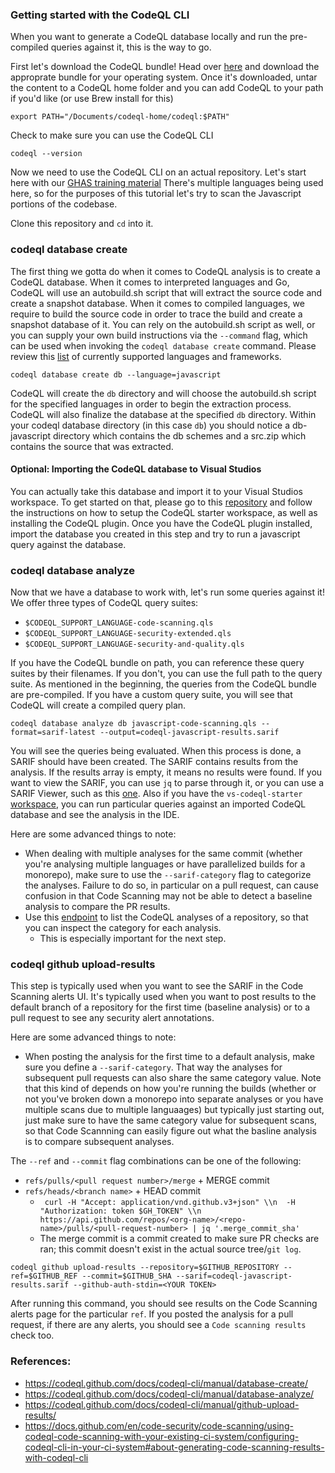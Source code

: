 ### Getting started with the CodeQL CLI

When you want to generate a CodeQL database locally and run the pre-compiled queries against it, this is the way to go.

First let's download the CodeQL bundle! Head over [here](https://github.com/github/codeql-action/releases ) and download the approprate bundle for your operating system.
Once it's downloaded, untar the content to a CodeQL home folder and you can add CodeQL to your path if you'd like (or use Brew install for this)

```
export PATH="/Documents/codeql-home/codeql:$PATH"
```

Check to make sure you can use the CodeQL CLI

```
codeql --version
```

Now we need to use the CodeQL CLI on an actual repository. Let's start here with our [GHAS training material](https://github.com/ghas-bootcamp/ghas-bootcamp)
There's multiple languages being used here, so for the purposes of this tutorial let's try to scan the Javascript portions of the codebase. 

Clone this repository and `cd` into it.


### codeql database create

The first thing we gotta do when it comes to CodeQL analysis is to create a CodeQL database. 
When it comes to interpreted languages and Go, CodeQL will use an autobuild.sh script that will extract the source code and create a snapshot database. 
When it comes to compiled languages, we require to build the source code in order to trace the build and create a snapshot database of it. 
You can rely on the autobuild.sh script as well, or you can supply your own build instructions via the `--command` flag, which can be used when invoking the `codeql database create` command.
Please review this [list](https://codeql.github.com/docs/codeql-overview/supported-languages-and-frameworks/) of currently supported languages and frameworks.


```
codeql database create db --language=javascript
```

CodeQL will create the `db` directory and will choose the autobuild.sh script for the specified languages in order to begin the extraction process.
CodeQL will also finalize the database at the specified `db` directory. Within your codeql database directory (in this case `db`) 
you should notice a db-javascript directory which contains the db schemes and a src.zip which contains the source that was extracted.

#### Optional: Importing the CodeQL database to Visual Studios
You can actually take this database and import it to your Visual Studios workspace. 
To get started on that, please go to this [repository](https://github.com/github/vscode-codeql-starter) and follow the instructions on how to setup the CodeQL starter workspace, as well as installing the CodeQL plugin.
Once you have the CodeQL plugin installed, import the database you created in this step and try to run a javascript query against the database.


### codeql database analyze

Now that we have a database to work with, let's run some queries against it! We offer three types of CodeQL query suites:

- `$CODEQL_SUPPORT_LANGUAGE-code-scanning.qls`
- `$CODEQL_SUPPORT_LANGUAGE-security-extended.qls`
- `$CODEQL_SUPPORT_LANGUAGE-security-and-quality.qls`

If you have the CodeQL bundle on path, you can reference these query suites by their filenames. If you don't, you can use the full path to the query suite. 
As mentioned in the beginning, the queries from the CodeQL bundle are pre-compiled. 
If you have a custom query suite, you will see that CodeQL will create a compiled query plan.

```
codeql database analyze db javascript-code-scanning.qls --format=sarif-latest --output=codeql-javascript-results.sarif
```

You will see the queries being evaluated. When this process is done, a SARIF should have been created. The SARIF contains results from the analysis. 
If the results array is empty, it means no results were found. If you want to view the SARIF, you can use `jq` to parse through it, or you can use a SARIF Viewer, such as this [one](https://marketplace.visualstudio.com/items?itemName=WDGIS.MicrosoftSarifViewer). Also if you have the `vs-codeql-starter` [workspace](https://github.com/github/vscode-codeql-starter), you can run particular queries against an imported CodeQL database and see the analysis in the IDE.

Here are some advanced things to note:
- When dealing with multiple analyses for the same commit (whether you're analysing multiple languages or have parallelized builds for a monorepo), make sure to use the `--sarif-category` flag to categorize the analyses.
Failure to do so, in particular on a pull request, can cause confusion in that Code Scanning may not be able to detect a baseline analysis to compare the PR results.
- Use this [endpoint](https://docs.github.com/en/rest/reference/code-scanning#list-code-scanning-analyses-for-a-repository) to list the CodeQL analyses of a repository, so that you can inspect the category for each analysis.
  - This is especially important for the next step.

### codeql github upload-results 

This step is typically used when you want to see the SARIF in the Code Scanning alerts UI. It's typically used when you want to post results to the default branch of a repository for the first time (baseline analysis) or to a pull request to see any security alert annotations.

Here are some advanced things to note:
- When posting the analysis for the first time to a default analysis, make sure you define a `--sarif-category`. That way  the analyses for subsequent pull requests can also share the same category value. 
Note that this kind of depends on how you're running the builds (whether or not you've broken down a monorepo into separate analyses or you have multiple scans due to multiple languaages) but typically just starting out, 
just make sure to have the same category value for subsequent scans, so that Code Scannning can easily figure out what the basline analysis is to compare subsequent analyses.

The `--ref` and `--commit` flag combinations can be one of the following:
- `refs/pulls/<pull request number>/merge` + MERGE commit
- `refs/heads/<branch name>` + HEAD commit
  - ` curl -H "Accept: application/vnd.github.v3+json" \\n  -H "Authorization: token $GH_TOKEN" \\n  https://api.github.com/repos/<org-name>/<repo-name>/pulls/<pull-request-number> | jq '.merge_commit_sha'`
  - The merge commit is a commit created to make sure PR checks are ran; this commit doesn't exist in the actual source tree/`git log`.

```
codeql github upload-results --repository=$GITHUB_REPOSITORY --ref=$GITHUB_REF --commit=$GITHUB_SHA --sarif=codeql-javascript-results.sarif --github-auth-stdin=<YOUR TOKEN>
```

After running this command, you should see results on the Code Scanning alerts page for the particular `ref`. If you posted the analysis for a pull request, if there are any alerts, you should see a `Code scanning results` check too.

### References:
- https://codeql.github.com/docs/codeql-cli/manual/database-create/
- https://codeql.github.com/docs/codeql-cli/manual/database-analyze/
- https://codeql.github.com/docs/codeql-cli/manual/github-upload-results/
- https://docs.github.com/en/code-security/code-scanning/using-codeql-code-scanning-with-your-existing-ci-system/configuring-codeql-cli-in-your-ci-system#about-generating-code-scanning-results-with-codeql-cli

